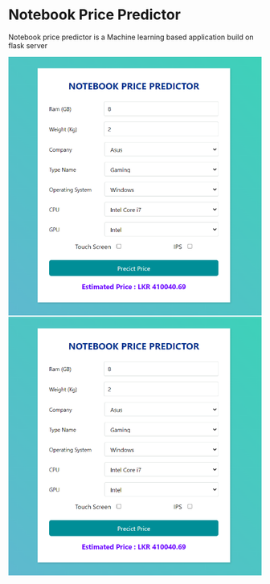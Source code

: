 # Notebook Price Predictor
Notebook price predictor is a Machine learning based application build on flask server

![alt text](https://github.com/Vihara-Diwyanjalee/Notebook-Price-Predictor/blob/main/Capture.PNG?raw=true)
![alt text](https://github.com/Vihara-Diwyanjalee/Notebook-Price-Predictor/blob/main/Capture.png)
